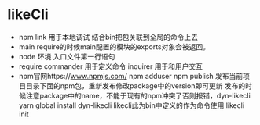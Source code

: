# likeCli

* npm link
  用于本地调试 结合bin把包关联到全局的命令上去
* main
  require的时候main配置的模块的exports对象会被返回。
* node 环境
  入口文件第一行语句
* require
  commander 用于定义命令
  inquirer 用于和用户交互
* npm官网https://www.npmjs.com/
  npm adduser
  npm publish 发布当前项目目录下面的npm包，重新发布修改package中的version即可更新
  发布的时候注意package中的name，不能于现有的npm冲突了否则报错，dyn-likecli
  yarn global install dyn-likecli
  likecli此为bin中定义的作为命令使用 likecli init
